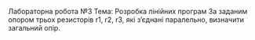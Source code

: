 Лабораторна робота №3
Тема: Розробка лінійних програм
За заданим опором трьох резисторів r1, r2, r3, які з’єднані паралельно, визначити загальний опір.


